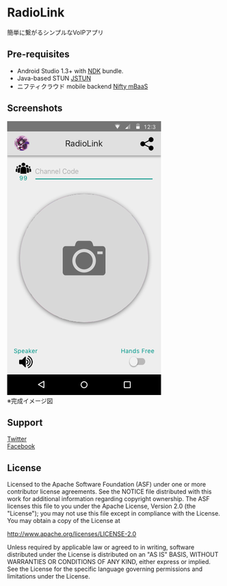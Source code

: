 RadioLink
=========
簡単に繋がるシンプルなVoIPアプリ

Pre-requisites
--------------
- Android Studio 1.3+ with [NDK](https://developer.android.com/ndk/) bundle.
- Java-based STUN [JSTUN](https://github.com/tking/JSTUN)  
- ニフティクラウド mobile backend [Nifty mBaaS](http://mb.cloud.nifty.com/)

Screenshots
-----------
![screenshot](screenshot.png)  
※完成イメージ図

Support
-------
[Twitter](https://twitter.com/t_furu)  
[Facebook](https://www.facebook.com/tfuru27)

License
-------
Licensed to the Apache Software Foundation (ASF) under one or more contributor
license agreements.  See the NOTICE file distributed with this work for
additional information regarding copyright ownership.  The ASF licenses this
file to you under the Apache License, Version 2.0 (the "License"); you may not
use this file except in compliance with the License.  You may obtain a copy of
the License at

  http://www.apache.org/licenses/LICENSE-2.0

Unless required by applicable law or agreed to in writing, software
distributed under the License is distributed on an "AS IS" BASIS, WITHOUT
WARRANTIES OR CONDITIONS OF ANY KIND, either express or implied.  See the
License for the specific language governing permissions and limitations under
the License.
